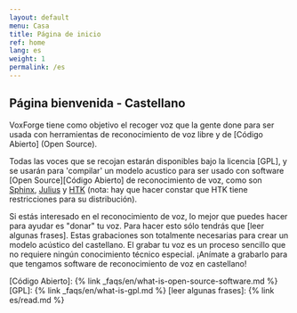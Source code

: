 ```yaml
---
layout: default
menu: Casa
title: Página de inicio
ref: home
lang: es
weight: 1
permalink: /es
---
```


Página bienvenida - Castellano
------------------------------

VoxForge tiene como objetivo el recoger voz que la gente done para ser usada 
con herramientas de reconocimiento de voz libre y de [Código Abierto] (Open Source). 

Todas las voces que se recojan estarán disponibles bajo la licencia [GPL], 
y se usarán para 'compilar' un modelo acustico para ser usado con 
software [Open Source][Código Abierto] de reconocimiento de voz, 
como son [Sphinx], [Julius] y [HTK] (nota: hay que hacer constar que HTK tiene
restricciones para su distribución).

Si estás interesado en el reconocimiento de voz, lo mejor que puedes hacer 
para ayudar es "donar" tu voz. Para hacer esto sólo tendrás que
[leer algunas frases]. Estas grabaciones son totalmente necesarias para crear un modelo 
acústico del castellano. El grabar tu voz es un proceso sencillo que no 
requiere ningún conocimiento técnico especial. ¡Anímate a grabarlo para que 
tengamos software de reconocimiento de voz en castellano!


[Código Abierto]: {% link _faqs/en/what-is-open-source-software.md %}
[GPL]: {% link _faqs/en/what-is-gpl.md %}
[leer algunas frases]: {% link es/read.md %}

[Sphinx]: https://cmusphinx.github.io
[Julius]: http://julius.sourceforge.jp/en_index.php?q=en/index.html
[HTK]: http://htk.eng.cam.ac.uk/

